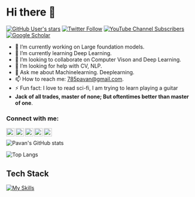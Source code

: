 # Hi there 👋

<!--
**785pavan/785pavan** is a ✨ _special_ ✨ repository because its `README.md` (this file) appears on your GitHub profile.-->


<!-- Here are some ideas to get you started: -->
[![GitHub User's stars](https://img.shields.io/github/stars/kandapagari?affiliations=OWNER%2CCOLLABORATOR&color=orange&label=total%20stars%20earned&style=for-the-badge)](https://github.com/kandapagari)
[![Twitter Follow](https://img.shields.io/twitter/follow/zephyr_347?color=blue&label=twitter%20followers&style=for-the-badge)][twitter]
[![YouTube Channel Subscribers](https://img.shields.io/youtube/channel/subscribers/UCxTxi5eGQ9JpVJQJjMIG8zQ?label=YouTube%20Channel&style=for-the-badge)](https://www.youtube.com/channel/UCxTxi5eGQ9JpVJQJjMIG8zQ)
[![Google Scholar](https://img.shields.io/static/v1?style=for-the-badge&label=Google%20Scholar&logo=googlescholar&message=Pavan%20Kumar%20Kandapagari&color=blue)](https://scholar.google.de/citations?hl=en&user=EkSY9wUAAAAJ)

- 🔭 I’m currently working on Large foundation models.
- 🌱 I’m currently learning Deep Learning.
- 👯 I’m looking to collaborate on Computer Vison and Deep Learning.
- 🤔 I’m looking for help with CV, NLP.
- 💬 Ask me about Machinelearning. Deeplearning.
- 📫 How to reach me: 785pavan@gmail.com.
- ⚡ Fun fact: I love to read sci-fi, I am trying to learn playing a guitar
- **Jack of all trades, master of none; But oftentimes better than master of one**.

### Connect with me:


[<img align="left" alt="https://kandapagari.vercel.app/" width="22px" src="https://img.icons8.com/nolan/64/internet.png"/>][website]
[<img align="left" alt="https://kandapagari-blog.vercel.app/" width="22px" src="https://img.icons8.com/nolan/64/blog.png"/>][blog]
[<img align="left" alt="zephyr_347 | Twitter" width="22px" src="https://img.icons8.com/nolan/64/twitter.png"/>][twitter]
[<img align="left" alt="kandapagari | LinkedIn" width="22px" src="https://img.icons8.com/nolan/64/linkedin.png" />][linkedin]
[<img align="left" alt="abhi_pavan_insta | Instagram" width="22px" src="https://img.icons8.com/nolan/64/instagram-new.png" />][instagram]
<br />

![Pavan's GitHub stats](https://github-readme-stats.vercel.app/api?username=kandapagari&theme=tokyonight)

![Top Langs](https://github-readme-stats.vercel.app/api/top-langs/?username=kandapagari&theme=tokyonight)

## Tech Stack
[![My Skills](https://skillicons.dev/icons?i=python,pytorch,tensorflow,sklearn,docker,fastapi,anaconda,js,react,flutter,vscode,git,rust)](https://skillicons.dev)

[twitter]: https://twitter.com/zephyr_347
[instagram]: https://instagram.com/abhi_pavan_insta/
[linkedin]: https://linkedin.com/in/kandapagari
[blog]: https://kandapagari-blog.vercel.app/
[website]: https://kandapagari.vercel.app/
